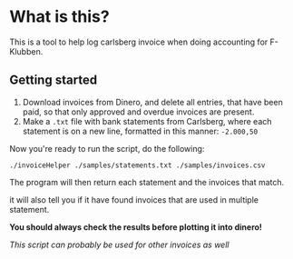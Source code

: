 # What is this?
This is a tool to help log carlsberg invoice when doing accounting for F-Klubben.

## Getting started

1. Download invoices from Dinero, and delete all entries, that have been paid, so that only approved and overdue invoices are present.
2. Make a `.txt` file with bank statements from Carlsberg, where each statement is on a new line, formatted in this manner: `-2.000,50`

Now you're ready to run the script, do the following:
```console
./invoiceHelper ./samples/statements.txt ./samples/invoices.csv
```

The program will then return each statement and the invoices that match. 

it will also tell you if it have found invoices that are used in multiple statement.

**You should always check the results before plotting it into dinero!**

*This script can probably be used for other invoices as well*